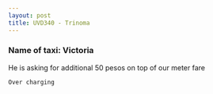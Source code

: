 ```yaml
---
layout: post
title: UVD340 - Trinoma
---
```


### Name of taxi: Victoria

He is asking for additional 50 pesos on top of our meter fare

```Over charging```
